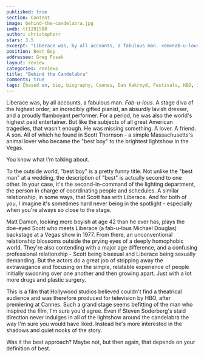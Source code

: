 ```yaml
---
published: true
section: Content
image: behind-the-candelabra.jpg
imdb: tt1291580
author: christopherr
stars: 3.5
excerpt: "Liberace was, by all accounts, a fabulous man. <em>Fab-u-lous</em>. A stage diva of the highest order; an incredibly gifted pianist, an absurdly lavish dresser, and a proudly flamboyant performer. For a period, he was also the world&rsquo;s highest paid entertainer. But like the subjects of all great American tragedies, that wasn&rsquo;t enough. He was missing something. A lover. A friend. A son. All of which he found in Scott Thornson &ndash; a simple Massachusetts&rsquo;s animal lover who became the &ldquo;best boy&rdquo; to the brightest lightshow in the Vegas."
position: Best Boy
addressee: Greg Fusak
layout: review
categories: reviews
title: "Behind the Candelabra"
comments: true
tags: [based on, bio, biography, Cannes, Dan Aakroyd, Festivals, HBO, inspired by, Liberace, Matt Damon, Michael Douglas, Rob Lowe, True based]
---
```

Liberace was, by all accounts, a fabulous man. _Fab-u-lous_. A stage diva of the highest order; an incredibly gifted pianist, an absurdly lavish dresser, and a proudly flamboyant performer. For a period, he was also the world's highest paid entertainer. But like the subjects of all great American tragedies, that wasn't enough. He was missing something. A lover. A friend. A son. All of which he found in Scott Thornson - a simple Massachusetts's animal lover who became the "best boy" to the brightest lightshow in the Vegas.

You know what I'm talking about. 

To the outside world, "best boy" is a pretty funny title. Not unlike the "best man" at a wedding, the description of "best" is actually second to one other. In your case, it's the second-in-command of the lighting department, the person in charge of coordinating people and schedules. A similar relationship, in some ways, that Scott has with Liberace. And for both of you, I imagine it's sometimes hard never being in the spotlight - especially when you're always so close to the stage.

Matt Damon, looking more boyish at age 42 than he ever has, plays the doe-eyed Scott who meets Liberace (a fab-u-lous Michael Douglas) backstage at a Vegas show in 1977. From there, an unconventional relationship blossoms outside the prying eyes of a deeply homophobic world. They're also contending with a major age difference, and a confusing professional relationship - Scott being bisexual and Liberace being sexually demanding. But the actors do a great job of stripping away the extravagance and focusing on the simple, relatable experience of people initially swooning over one another and then growing apart. Just with a lot more drugs and plastic surgery.

This is a film that Hollywood studios believed couldn't find a theatrical audience and was therefore produced for television by HBO, after premiering at Cannes. Such a grand stage seems befitting of the man who inspired the film, I'm sure you'd agree. Even if Steven Soderberg's staid direction never indulges in all of the lightshow around the candelabra the way I'm sure you would have liked.  Instead he's more interested in the shadows and quiet nooks of the story.

Was it the best approach? Maybe not, but then again, that depends on your definition of best. 
